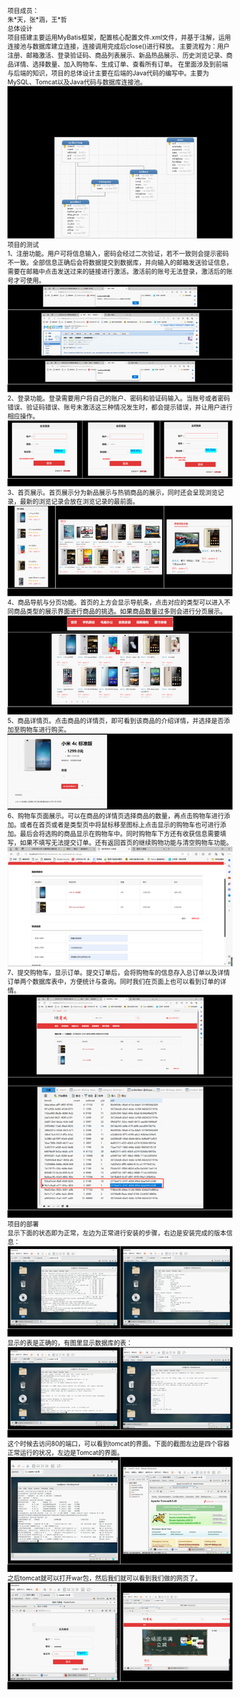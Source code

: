 项目成员：\
朱\*天，张\*涵，王\*哲\
总体设计\
项目搭建主要运用MyBatis框架，配置核心配置文件.xml文件，并基于注解，运用连接池与数据库建立连接，连接调用完成后close()进行释放。
主要流程为：用户注册、邮箱激活、登录验证码、商品列表展示、新品热品展示、历史浏览记录、商品详情、选择数量、加入购物车、生成订单、查看所有订单。
在里面涉及到前端与后端的知识，项目的总体设计主要在后端的Java代码的编写中。主要为MySQL、Tomcat以及Java代码与数据库连接池。
![img.png](img.png)
项目的测试\
1、注册功能。用户可将信息输入，密码会经过二次验证，若不一致则会提示密码不一致。全部信息正确后会将数据提交到数据库，并向输入的邮箱发送验证信息，需要在邮箱中点击发送过来的链接进行激活。激活前的账号无法登录，激活后的账号才可使用。
![img_2.png](img_2.png)
2、登录功能。登录需要用户将自己的账户、密码和验证码输入。当账号或者密码错误、验证码错误、账号未激活这三种情况发生时，都会提示错误，并让用户进行相应操作。
![img_3.png](img_3.png)
3、首页展示。首页展示分为新品展示与热销商品的展示，同时还会呈现浏览记录，最新的浏览记录会放在浏览记录的最前面。
![img_4.png](img_4.png)
4、商品导航与分页功能。首页的上方会显示导航条，点击对应的类型可以进入不同商品类型的展示界面进行商品的挑选。如果商品数量过多则会进行分页展示。
![img_5.png](img_5.png)
5、商品详情页。点击商品的详情页，即可看到该商品的介绍详情，并选择是否添加至购物车进行购买。
![img_6.png](img_6.png)
6、购物车页面展示。可以在商品的详情页选择商品的数量，再点击购物车进行添加。或者在首页或者是类型页中将鼠标移至图标上点击显示的购物车也可进行添加。最后会将选购的商品显示在购物车中。同时购物车下方还有收获信息需要填写，如果不填写无法提交订单。还有返回首页的继续购物功能与清空购物车功能。
![img_7.png](img_7.png)
7、提交购物车，显示订单。提交订单后，会将购物车的信息存入总订单以及详情订单两个数据库表中，方便统计与查询。同时我们在页面上也可以看到订单的详情。
![img_8.png](img_8.png)
项目的部署 \
显示下面的状态即为正常，左边为正常进行安装的步骤，右边是安装完成的版本信息：\
![img_9.png](img_9.png)
显示的表是正确的，有图里显示数据库的表：\
![img_10.png](img_10.png)
这个时候去访问80的端口，可以看到tomcat的界面。下面的截图左边是四个容器正常运行的状况，左边是Tomcat的界面。\
![img_11.png](img_11.png)
之后tomcat就可以打开war包，然后我们就可以看到我们做的网页了。
![img_12.png](img_12.png)


